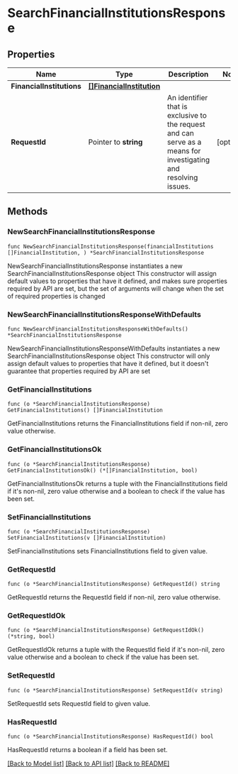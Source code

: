 # SearchFinancialInstitutionsResponse

## Properties

Name | Type | Description | Notes
------------ | ------------- | ------------- | -------------
**FinancialInstitutions** | [**[]FinancialInstitution**](FinancialInstitution.md) |  | 
**RequestId** | Pointer to **string** | An identifier that is exclusive to the request and can serve as a means for investigating and resolving issues. | [optional] 

## Methods

### NewSearchFinancialInstitutionsResponse

`func NewSearchFinancialInstitutionsResponse(financialInstitutions []FinancialInstitution, ) *SearchFinancialInstitutionsResponse`

NewSearchFinancialInstitutionsResponse instantiates a new SearchFinancialInstitutionsResponse object
This constructor will assign default values to properties that have it defined,
and makes sure properties required by API are set, but the set of arguments
will change when the set of required properties is changed

### NewSearchFinancialInstitutionsResponseWithDefaults

`func NewSearchFinancialInstitutionsResponseWithDefaults() *SearchFinancialInstitutionsResponse`

NewSearchFinancialInstitutionsResponseWithDefaults instantiates a new SearchFinancialInstitutionsResponse object
This constructor will only assign default values to properties that have it defined,
but it doesn't guarantee that properties required by API are set

### GetFinancialInstitutions

`func (o *SearchFinancialInstitutionsResponse) GetFinancialInstitutions() []FinancialInstitution`

GetFinancialInstitutions returns the FinancialInstitutions field if non-nil, zero value otherwise.

### GetFinancialInstitutionsOk

`func (o *SearchFinancialInstitutionsResponse) GetFinancialInstitutionsOk() (*[]FinancialInstitution, bool)`

GetFinancialInstitutionsOk returns a tuple with the FinancialInstitutions field if it's non-nil, zero value otherwise
and a boolean to check if the value has been set.

### SetFinancialInstitutions

`func (o *SearchFinancialInstitutionsResponse) SetFinancialInstitutions(v []FinancialInstitution)`

SetFinancialInstitutions sets FinancialInstitutions field to given value.


### GetRequestId

`func (o *SearchFinancialInstitutionsResponse) GetRequestId() string`

GetRequestId returns the RequestId field if non-nil, zero value otherwise.

### GetRequestIdOk

`func (o *SearchFinancialInstitutionsResponse) GetRequestIdOk() (*string, bool)`

GetRequestIdOk returns a tuple with the RequestId field if it's non-nil, zero value otherwise
and a boolean to check if the value has been set.

### SetRequestId

`func (o *SearchFinancialInstitutionsResponse) SetRequestId(v string)`

SetRequestId sets RequestId field to given value.

### HasRequestId

`func (o *SearchFinancialInstitutionsResponse) HasRequestId() bool`

HasRequestId returns a boolean if a field has been set.


[[Back to Model list]](../README.md#documentation-for-models) [[Back to API list]](../README.md#documentation-for-api-endpoints) [[Back to README]](../README.md)


